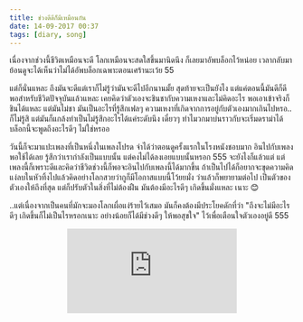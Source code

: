```yaml
---
title: ช่วงดีดีก็มีเหมือนกัน
date: 14-09-2017 00:37
tags: [diary, song]
---
```


เนื่องจากช่วงนี้ชีวิตเหมือนจะดี โลกเหมือนจะสดใสขึ้นมานิดนึง ก็เลยมาอัพบล็อกไว้หน่อย เวลากลับมาย้อนดูจะได้เห็นว่าไม่ได้อัพบล็อกเฉพาะตอนเศร้านะเว้ย 55

แต่ก็นั่นแหละ ถึงมันจะดีแต่เราก็ไม่รู้ว่ามันจะดีไปอีกนานมั้ย สุดท้ายจะเป็นยังไง แต่แค่ตอนนี้มันดีก็ดีพอสำหรับชีวิตปัจจุบันแล้วแหละ เคยคิดว่าตัวเองจะชินชากับความเหงาและไม่คิดอะไร พอเอาเข้าจริงก็ชินได้แหละ แต่มันไม่ชา มันเป็นอะไรที่รู้สึกเฟลๆ ความเหงาที่เกิดจากการอยู่กับตัวเองมากเกินไปหรอ.. ก็ไม่รู้สิ แต่มันก็แกล้งทำเป็นไม่รู้สึกอะไรได้แค่ระดับนึง เดี๋ยวๆ ทำไมวกมาบ่นราวกับจะเริ่มดราม่าได้ บล็อกนี้จะพูดถึงอะไรดีๆ ไม่ใช่หรออ

วันนี้ก็จะมาแปะเพลงที่เป็นหนึ่งในเพลงโปรด จำได้ว่าตอนดูครั้งแรกในโรงหนังชอบมาก อินไปกับเพลงพอใช้ได้เลย รู้สึกว่าเรากำลังเป็นแบบนั้น แต่คงไม่ได้ลงเอยแบบนั้นหรอก 555 จะยังไงก็แล้วแต่ แต่เพลงนี้ก็เพราะดีและคิดว่าชีวิตช่วงนี้ก็พอจะอินไปกับเพลงนี้ได้มากขึ้น ถ้าเป็นไปได้ก็อยากจะขุดความคิดแง่ลบในหัวทิ้งไปแล้วคิดอย่างโลกสวยว่ากูก็มีโอกาสแบบนี้โว้ยยมั่ง ว่าแล้วก็พยายามต่อไป เป็นตัวของตัวเองให้ถึงที่สุด แต่ก็ปรับตัวในสิ่งที่ไม่ต้องฝืน มันต้องมีอะไรดีๆ เกิดขึ้นมั่งแหละ เนาะ 😊

..แต่เนื่องจากเป็นคนที่มักจะมองโลกเผื่อแง่ร้ายไว้เสมอ มันก็คงต้องมีประโยคดักที่ว่า "ถึงจะไม่มีอะไรดีๆ เกิดขึ้นก็ไม่เป็นไรหรอกเนาะ อย่างน้อยก็ได้มีช่วงดีๆ ให้พอสุขใจ" ไว้เพื่อเตือนใจตัวเองอยู่ดี 555

<center>
  <div class="embed-container"><iframe src="https://www.youtube.com/embed/uh4dTLJ9q9o" frameborder="0" allowfullscreen></iframe></div>
</center>